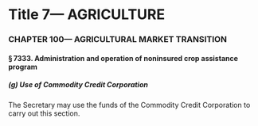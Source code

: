 
# Title 7— AGRICULTURE
### CHAPTER 100— AGRICULTURAL MARKET TRANSITION
#### § 7333. Administration and operation of noninsured crop assistance program
##### (g) Use of Commodity Credit Corporation

The Secretary may use the funds of the Commodity Credit Corporation to carry out this section.

